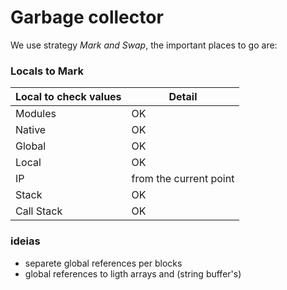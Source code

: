 # Garbage collector

We use strategy *Mark and Swap*, the important places to go are:

### Locals to Mark


|Local to check values| Detail                  |
|---------------------|-------------------------|
| Modules             |  OK                     |
| Native              |  OK                     |
| Global              |  OK                     |
| Local               |  OK                     |
| IP                  |  from the current point |
| Stack               |  OK                     |
| Call Stack          |  OK                     |



### ideias

* separete global references per blocks
* global references to ligth arrays and (string buffer's)


